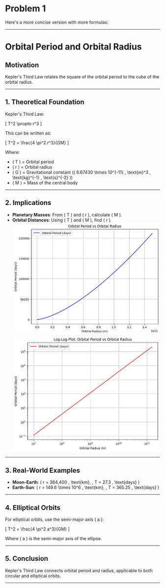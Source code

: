 # Problem 1

Here's a more concise version with more formulas:

---

# Orbital Period and Orbital Radius

## Motivation

Kepler's Third Law relates the square of the orbital period to the cube of the orbital radius.

---

## 1. Theoretical Foundation

Kepler's Third Law:

\[
T^2 \propto r^3
\]

This can be written as:

\[
T^2 = \frac{4 \pi^2 r^3}{GM}
\]

Where:
- \( T \) = Orbital period
- \( r \) = Orbital radius
- \( G \) = Gravitational constant (\( 6.67430 \times 10^{-11} \, \text{m}^3 \, \text{kg}^{-1} \, \text{s}^{-2} \))
- \( M \) = Mass of the central body

---

## 2. Implications

- **Planetary Masses**: From \( T \) and \( r \), calculate \( M \).
- **Orbital Distances**: Using \( T \) and \( M \), find \( r \).
![alt text](image.png)
![alt text](image-1.png)
---

## 3. Real-World Examples

- **Moon-Earth**: \( r = 384,400 \, \text{km}, \, T = 27.3 \, \text{days} \)
- **Earth-Sun**: \( r = 149.6 \times 10^6 \, \text{km}, \, T = 365.25 \, \text{days} \)

---

## 4. Elliptical Orbits

For elliptical orbits, use the semi-major axis \( a \):

\[
T^2 = \frac{4 \pi^2 a^3}{GM}
\]

Where \( a \) is the semi-major axis of the ellipse.

---

## 5. Conclusion

Kepler's Third Law connects orbital period and radius, applicable to both circular and elliptical orbits.

--- 


